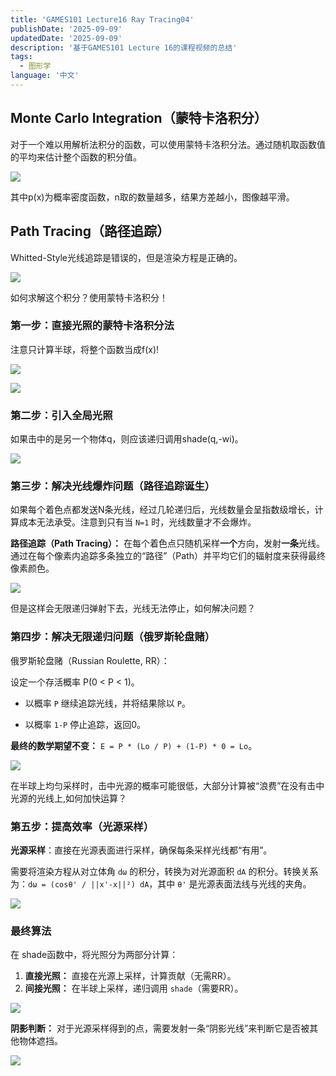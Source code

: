 ```yaml
---
title: 'GAMES101 Lecture16 Ray Tracing04'
publishDate: '2025-09-09'
updatedDate: '2025-09-09'
description: '基于GAMES101 Lecture 16的课程视频的总结'
tags:
  - 图形学
language: '中文'
---
```


## Monte Carlo Integration（蒙特卡洛积分）

对于一个难以用解析法积分的函数，可以使用蒙特卡洛积分法。通过随机取函数值的平均来估计整个函数的积分值。

![](1.png)

其中p(x)为概率密度函数，n取的数量越多，结果方差越小，图像越平滑。

## Path Tracing（路径追踪）

Whitted-Style光线追踪是错误的，但是渲染方程是正确的。

![](2.png)

如何求解这个积分？使用蒙特卡洛积分！

### 第一步：直接光照的蒙特卡洛积分法

注意只计算半球，将整个函数当成f(x)!

![](3.png)

![](4.png)

### 第二步：引入全局光照

如果击中的是另一个物体q，则应该递归调用shade(q,-wi)。

![](5.png)

### 第三步：解决光线爆炸问题（路径追踪诞生）

如果每个着色点都发送N条光线，经过几轮递归后，光线数量会呈指数级增长，计算成本无法承受。注意到只有当 `N=1` 时，光线数量才不会爆炸。

**路径追踪（Path Tracing）：** 在每个着色点只随机采样**一个**方向，发射**一条**光线。通过在每个像素内追踪多条独立的“路径”（Path）并平均它们的辐射度来获得最终像素颜色。

![](7.png)

但是这样会无限递归弹射下去，光线无法停止，如何解决问题？

### 第四步：解决无限递归问题（俄罗斯轮盘赌）

俄罗斯轮盘赌（Russian Roulette, RR）：

 设定一个存活概率 P(0 < P < 1)。

- 以概率 `P` 继续追踪光线，并将结果除以 `P`。

- 以概率 `1-P` 停止追踪，返回0。

**最终的数学期望不变：** `E = P * (Lo / P) + (1-P) * 0 = Lo`。

![](8.png)

在半球上均匀采样时，击中光源的概率可能很低，大部分计算被“浪费”在没有击中光源的光线上,如何加快运算？

### **第五步：提高效率（光源采样）**

**光源采样**：直接在光源表面进行采样，确保每条采样光线都“有用”。

需要将渲染方程从对立体角 `dω` 的积分，转换为对光源面积 `dA` 的积分。转换关系为：`dω = (cosθ' / ||x'-x||²) dA`，其中 `θ'` 是光源表面法线与光线的夹角。

![](10.png)

### 最终算法

在 shade函数中，将光照分为两部分计算：

1. **直接光照：** 直接在光源上采样，计算贡献（无需RR）。
2. **间接光照：** 在半球上采样，递归调用 `shade`（需要RR）。

![](11.png)

**阴影判断：** 对于光源采样得到的点，需要发射一条“阴影光线”来判断它是否被其他物体遮挡。

![](12.png)



